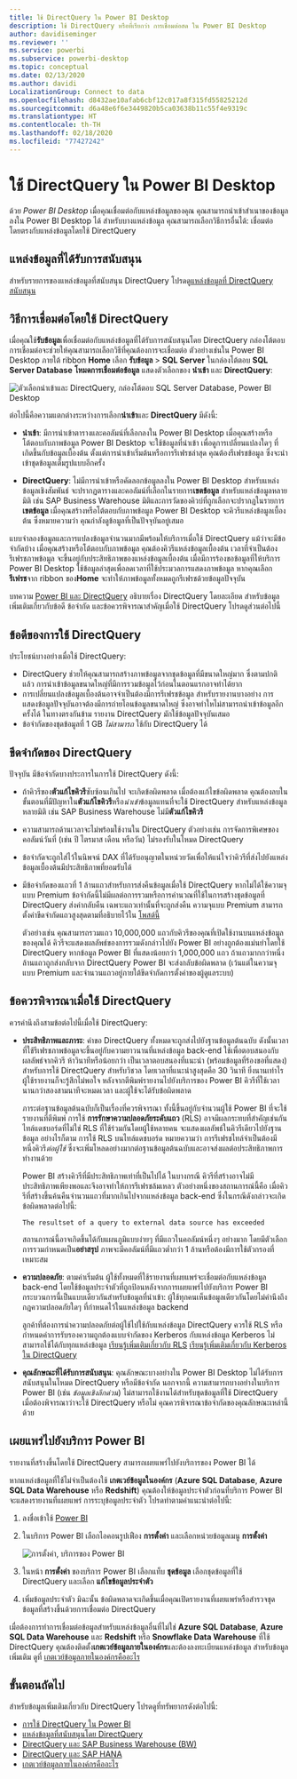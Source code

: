 ```yaml
---
title: ใช้ DirectQuery ใน Power BI Desktop
description: ใช้ DirectQuery หรือที่เรียกว่า การเชื่อมต่อสด ใน Power BI Desktop
author: davidiseminger
ms.reviewer: ''
ms.service: powerbi
ms.subservice: powerbi-desktop
ms.topic: conceptual
ms.date: 02/13/2020
ms.author: davidi
LocalizationGroup: Connect to data
ms.openlocfilehash: d8432ae10afab6cbf12c017a8f315fd55825212d
ms.sourcegitcommit: d6a48e6f6e3449820b5ca03638b11c55f4e9319c
ms.translationtype: HT
ms.contentlocale: th-TH
ms.lasthandoff: 02/18/2020
ms.locfileid: "77427242"
---
```

# <a name="use-directquery-in-power-bi-desktop"></a>ใช้ DirectQuery ใน Power BI Desktop
ด้วย *Power BI Desktop* เมื่อคุณเชื่อมต่อกับแหล่งข้อมูลของคุณ คุณสามารถนำเข้าสำเนาของข้อมูลลงใน Power BI Desktop ได้ สำหรับบางแหล่งข้อมูล คุณสามารถเลือกวิธีการอื่นได้: เชื่อมต่อโดยตรงกับแหล่งข้อมูลโดยใช้ DirectQuery

## <a name="supported-data-sources"></a>แหล่งข้อมูลที่ได้รับการสนับสนุน
สำหรับรายการของแหล่งข้อมูลที่สนับสนุน DirectQuery โปรดดู[แหล่งข้อมูลที่ DirectQuery สนับสนุน](power-bi-data-sources.md)

## <a name="how-to-connect-using-directquery"></a>วิธีการเชื่อมต่อโดยใช้ DirectQuery
เมื่อคุณใช้**รับข้อมูล**เพื่อเชื่อมต่อกับแหล่งข้อมูลที่ได้รับการสนับสนุนโดย DirectQuery กล่องโต้ตอบการเชื่อมต่อจะช่วยให้คุณสามารถเลือกวิธีที่คุณต้องการจะเชื่อมต่อ ตัวอย่างเช่นใน Power BI Desktop ภายใต้ ribbon **Home** เลือก **รับข้อมูล** > **SQL Server** ในกล่องโต้ตอบ **SQL Server Database** **โหมดการเชื่อมต่อข้อมูล** แสดงตัวเลือกของ **นำเข้า** และ **DirectQuery**:

![ตัวเลือกนำเข้าและ DirectQuery, กล่องโต้ตอบ SQL Server Database, Power BI Desktop](media/desktop-use-directquery/directquery_sqlserverdb.png)

ต่อไปนี้คือความแตกต่างระหว่างการเลือก**นำเข้า**และ **DirectQuery** มีดังนี้:

- **นำเข้า**: มีการนำเข้าตารางและคอลัมน์ที่เลือกลงใน Power BI Desktop เมื่อคุณสร้างหรือโต้ตอบกับภาพข้อมูล Power BI Desktop จะใช้ข้อมูลที่นำเข้า เพื่อดูการเปลี่ยนแปลงใดๆ ที่เกิดขึ้นกับข้อมูลเบื้องต้น ตั้งแต่การนำเข้าเริ่มต้นหรือการรีเฟรชล่าสุด คุณต้องรีเฟรชข้อมูล ซึ่งจะนำเข้าชุดข้อมูลเต็มรูปแบบอีกครั้ง

- **DirectQuery**: ไม่มีการนำเข้าหรือคัดลอกข้อมูลลงใน Power BI Desktop สำหรับแหล่งข้อมูลเชิงสัมพันธ์ จะปรากฏตารางและคอลัมน์ที่เลือกในรายการ**เขตข้อมูล** สำหรับแหล่งข้อมูลหลายมิติ เช่น SAP Business Warehouse มิติและการวัดของคิวบ์ที่ถูกเลือกจะปรากฏในรายการ**เขตข้อมูล** เมื่อคุณสร้างหรือโต้ตอบกับภาพข้อมูล Power BI Desktop จะคิวรีแหล่งข้อมูลเบื้องต้น ซึ่งหมายความว่า คุณกำลังดูข้อมูลที่เป็นปัจจุบันอยู่เสมอ

แบบจำลองข้อมูลและการแปลงข้อมูลจำนวนมากมีพร้อมให้บริการเมื่อใช้ DirectQuery แม้ว่าจะมีข้อจำกัดบ้าง เมื่อคุณสร้างหรือโต้ตอบกับภาพข้อมูล คุณต้องคิวรีแหล่งข้อมูลเบื้องต้น เวลาที่จำเป็นต้องรีเฟรชภาพข้อมูล จะขึ้นอยู่กับประสิทธิภาพของแหล่งข้อมูลเบื้องต้น เมื่อมีการร้องขอข้อมูลที่ให้บริการ Power BI Desktop ใช้ข้อมูลล่าสุดเพื่อลดเวลาที่ใช้ประมวลการแสดงภาพข้อมูล หากคุณเลือก**รีเฟรช**จาก ribbon ของ**Home** จะทำให้ภาพข้อมูลทั้งหมดถูกรีเฟรชด้วยข้อมูลปัจจุบัน

บทความ [Power BI และ DirectQuery](desktop-directquery-about.md) อธิบายเรื่อง DirectQuery โดยละเอียด สำหรับข้อมูลเพิ่มเติมเกี่ยวกับข้อดี ข้อจำกัด และข้อควรพิจารณาสำคัญเมื่อใช้ DirectQuery โปรดดูส่วนต่อไปนี้

## <a name="benefits-of-using-directquery"></a>ข้อดีของการใช้ DirectQuery
ประโยชน์บางอย่างเมื่อใช้ DirectQuery:

- DirectQuery ช่วยให้คุณสามารถสร้างภาพข้อมูลจากชุดข้อมูลที่มีขนาดใหญ่มาก ซึ่งตามปกติแล้ว การนำเข้าข้อมูลขนาดใหญ่ที่มีการรวมข้อมูลไว้ก่อนในตอนแรกอาจทำได้ยาก
- การเปลี่ยนแปลงข้อมูลเบื้องต้นอาจจำเป็นต้องมีการรีเฟรชข้อมูล สำหรับรายงานบางอย่าง การแสดงข้อมูลปัจจุบันอาจต้องมีการถ่ายโอนข้อมูลขนาดใหญ่ ซึ่งอาจทำใหไม่สามารถนำเข้าข้อมูลอีกครั้งได้ ในทางตรงกันข้าม รายงาน DirectQuery มักใช้ข้อมูลปัจจุบันเสมอ
- ข้อจำกัดของชุดข้อมูลที่ 1 GB *ไม่สามารถ* ใช้กับ DirectQuery ได้

## <a name="limitations-of-directquery"></a>ขีดจำกัดของ DirectQuery
ปัจจุบัน มีข้อจำกัดบางประการในการใช้ DirectQuery ดังนี้:

- ถ้าคิวรีของ**ตัวแก้ไขคิวรี**ซับซ้อนเกินไป จะเกิดข้อผิดพลาด เมื่อต้องแก้ไขข้อผิดพลาด คุณต้องลบในขั้นตอนที่มีปัญหาใน**ตัวแก้ไขคิวรี**หรือ*นำเข้า*ข้อมูลแทนที่จะใช้ DirectQuery สำหรับแหล่งข้อมูลหลายมิติ เช่น SAP Business Warehouse ไม่มี**ตัวแก้ไขคิวรี**

- ความสามารถด้านเวลาจะไม่พร้อมใช้งานใน DirectQuery ตัวอย่างเช่น การจัดการพิเศษของคอลัมน์วันที่ (เช่น ปี ไตรมาส เดือน หรือวัน) ไม่รองรับในโหมด DirectQuery

- ข้อจำกัดจะถูกใส่ไว้ในนิพจน์ DAX ที่ได้รับอนุญาตในหน่วยวัดเพื่อให้แน่ใจว่าคิวรีที่ส่งไปยังแหล่งข้อมูลเบื้องต้นมีประสิทธิภาพที่ยอมรับได้

- มีข้อจำกัดของแถวที่ 1 ล้านแถวสำหรับการส่งคืนข้อมูลเมื่อใช้ DirectQuery หากไม่ได้ใช้ความจุแบบ Premium ข้อจำกัดนี้ไม่มีผลต่อการรวมหรือการคำนวณที่ใช้ในการสร้างชุดข้อมูลที่ DirectQuery ส่งค่ากลับคืน เฉพาะแถวเท่านั้นที่จะถูกส่งคืน ความจุแบบ Premium สามารถตั้งค่าขีดจำกัดแถวสูงสุดตามที่อธิบายไว้ใน [โพสต์นี้](https://powerbi.microsoft.com/blog/five-new-power-bi-premium-capacity-settings-is-available-on-the-portal-preloaded-with-default-values-admin-can-review-and-override-the-defaults-with-their-preference-to-better-fence-their-capacity/) 

    ตัวอย่างเช่น คุณสามารถรวมแถว 10,000,000 แถวกับคิวรีของคุณที่เปิดใช้งานบนแหล่งข้อมูลของคุณได้ คิวรีจะแสดงผลลัพธ์ของการรวมดังกล่าวไปยัง Power BI อย่างถูกต้องแม่นยำโดยใช้ DirectQuery หากข้อมูล Power BI ที่แสดงน้อยกว่า 1,000,000 แถว ถ้าแถวมากกว่าหนึ่งล้านแถวถูกส่งกลับจาก DirectQuery Power BI จะส่งกลับข้อผิดพลาด (เว้นแต่ในความจุแบบ Premium และจำนวนแถวอยู่ภายใต้ขีดจำกัดการตั้งค่าของผู้ดูแลระบบ)

## <a name="important-considerations-when-using-directquery"></a>ข้อควรพิจารณาเมื่อใช้ DirectQuery
ควรคำนึงถึงสามข้อต่อไปนี้เมื่อใช้ DirectQuery:

- **ประสิทธิภาพและภาระ**: คำขอ DirectQuery ทั้งหมดจะถูกส่งไปยังฐานข้อมูลต้นฉบับ ดังนั้นเวลาที่ใช้รีเฟรชภาพข้อมูลจะขึ้นอยู่กับความยาวนานที่แหล่งข้อมูล back-end ใช้เพื่อตอบสนองกับผลลัพธ์จากคิวรี ห้าวินาทีหรือน้อยกว่า เป็นเวลาตอบสนองที่แนะนำ (พร้อมข้อมูลที่ร้องขอที่แสดง) สำหรับการใช้ DirectQuery สำหรับวิชวล โดยเวลาที่แนะนำสูงสุดคือ 30 วินาที ยิ่งนานเท่าไร ผู้ใช้รายงานก็จะรู้สึกไม่พอใจ หลังจากตีพิมพ์รายงานไปยังบริการของ Power BI คิวรีที่ใช้เวลานานกว่าสองสามนาทีจะหมดเวลา และผู้ใช้จะได้รับข้อผิดพลาด
  
    ภาระต่อฐานข้อมูลต้นฉบับก็เป็นเรื่องที่ควรพิจารณา ทั้งนี้ขึ้นอยู่กับจำนวนผู้ใช้ Power BI ที่จะใช้รายงานที่ตีพิมพ์ การใช้ **การรักษาความปลอดภัยระดับแถว** (RLS) อาจมีผลกระทบที่สำคัญเช่นกัน ไทล์แดชบอร์ดที่ไม่ใช่ RLS ที่ใช้ร่วมกันโดยผู้ใช้หลายคน จะแสดงผลลัพธ์ในคิวรีเดียวไปยังฐานข้อมูล อย่างไรก็ตาม การใช้ RLS บนไทล์แดชบอร์ด หมายความว่า การรีเฟรชไทล์จำเป็นต้องมีหนึ่งคิวรี*ต่อผู้ใช้* ซึ่งจะเพิ่มโหลดอย่างมากต่อฐานข้อมูลต้นฉบับและอาจส่งผลต่อประสิทธิภาพการทำงานด้วย
  
    Power BI สร้างคิวรีที่มีประสิทธิภาพเท่าที่เป็นไปได้ ในบางกรณี คิวรีที่สร้างอาจไม่มีประสิทธิภาพเพียงพอและจึงอาจทำให้การรีเฟรชล้มเหลว ตัวอย่างหนึ่งของสถานการณ์นี้คือ เมื่อคิวรีที่สร้างขึ้นค้นคืนจำนวนแถวที่มากเกินไปจากแหล่งข้อมูล back-end ซึ่งในกรณีดังกล่าวจะเกิดข้อผิดพลาดต่อไปนี้:

    ```output
    The resultset of a query to external data source has exceeded
    ```
  
    สถานการณ์นี้อาจเกิดขึ้นได้กับแผนภูมิแบบง่ายๆ ที่มีแถวในคอลัมน์หนึ่งๆ อย่างมาก โดยมีตัวเลือกการรวมกำหนดเป็น**อย่าสรุป** ภาพจะมีคอลัมน์ที่มีแถวต่ำกว่า 1 ล้านหรือต้องมีการใช้ตัวกรองที่เหมาะสม

- **ความปลอดภัย**: ตามค่าเริ่มต้น ผู้ใช้ทั้งหมดที่ใช้รายงานที่เผยแพร่จะเชื่อมต่อกับแหล่งข้อมูล back-end โดยใช้ข้อมูลประจำตัวที่ถูกป้อนหลังจากการเผยแพร่ไปยังบริการ Power BI กระบวนการนี้เป็นแบบเดียวกันสำหรับข้อมูลที่นำเข้า: ผู้ใช้ทุกคนเห็นข้อมูลเดียวกันโดยไม่คำนึงถึงกฎความปลอดภัยใดๆ ที่กำหนดไว้ในแหล่งข้อมูล backend

    ลูกค้าที่ต้องการนำความปลอดภัยต่อผู้ใช้ไปใช้กับแหล่งข้อมูล DirectQuery ควรใช้ RLS หรือกำหนดค่าการรับรองความถูกต้องแบบจำกัดของ Kerberos กับแหล่งข้อมูล Kerberos ไม่สามารถใช้ได้กับทุกแหล่งข้อมูล [เรียนรู้เพิ่มเติมเกี่ยวกับ RLS](service-admin-rls.md) [เรียนรู้เพิ่มเติมเกี่ยวกับ Kerberos ใน DirectQuery](service-gateway-sso-kerberos.md)

- **คุณลักษณะที่ได้รับการสนับสนุน**: คุณลักษณะบางอย่างใน Power BI Desktop ไม่ได้รับการสนับสนุนในโหมด DirectQuery หรือมีข้อจำกัด นอกจากนี้ ความสามารถบางอย่างในบริการ Power BI (เช่น *ข้อมูลเชิงลึกด่วน*) ไม่สามารถใช้งานได้สำหรับชุดข้อมูลที่ใช้ DirectQuery เมื่อต้องพิจารณาว่าจะใช้ DirectQuery หรือไม่ คุณควรพิจารณาข้อจำกัดของคุณลักษณะเหล่านี้ด้วย

## <a name="publish-to-the-power-bi-service"></a>เผยแพร่ไปยังบริการ Power BI
รายงานที่สร้างขึ้นโดยใช้ DirectQuery สามารถเผยแพร่ไปยังบริการของ Power BI ได้

หากแหล่งข้อมูลที่ใช้ไม่จำเป็นต้องใช้ **เกตเวย์ข้อมูลในองค์กร** (**Azure SQL Database**, **Azure SQL Data Warehouse** หรือ **Redshift**) คุณต้องให้ข้อมูลประจำตัวก่อนที่บริการ Power BI จะแสดงรายงานที่แผยแพร่ การระบุข้อมูลประจำตัว โปรดทำตามคำแนะนำต่อไปนี้:

1. ลงชื่อเข้าใช้ [Power BI](https://www.powerbi.com/)
2. ในบริการ Power BI เลือกไอคอนรูปเฟือง **การตั้งค่า** และเลือกหน่วยข้อมูลเมนู **การตั้งค่า**

    ![การตั้งค่า, บริการของ Power BI](media/desktop-use-directquery/directquery_pbiservicesettings.png)

3. ในหน้า **การตั้งค่า** ของบริการ Power BI เลือกแท็บ **ชุดข้อมูล** เลือกชุดข้อมูลที่ใช้ DirectQuery และเลือก **แก้ไขข้อมูลประจำตัว**

4. เพิ่มข้อมูลประจำตัว มิฉะนั้น ข้อผิดพลาดจะเกิดขึ้นเมื่อคุณเปิดรายงานที่เผยแพร่หรือสำรวจชุดข้อมูลที่สร้างขึ้นด้วยการเชื่อมต่อ DirectQuery

เมื่อต้องการทำการเชื่อมต่อข้อมูลสำหรับแหล่งข้อมูลอื่นที่ไม่ใช่ **Azure SQL Database**, **Azure SQL Data Warehouse** และ **Redshift** หรือ **Snowflake Data Warehouse** ที่ใช้ DirectQuery คุณต้องติดตั้ง**เกตเวย์ข้อมูลภายในองค์กร**และต้องลงทะเบียนแหล่งข้อมูล สำหรับข้อมูลเพิ่มเติม ดูที่ [เกตเวย์ข้อมูลภายในองค์กรคืออะไร](service-gateway-onprem.md)

## <a name="next-steps"></a>ขั้นตอนถัดไป
สำหรับข้อมูลเพิ่มเติมเกี่ยวกับ DirectQuery โปรดดูที่ทรัพยากรดังต่อไปนี้:

- [การใช้ DirectQuery ใน Power BI](desktop-directquery-about.md)
- [แหล่งข้อมูลที่สนับสนุนโดย DirectQuery](power-bi-data-sources.md)
- [DirectQuery และ SAP Business Warehouse (BW)](desktop-directquery-sap-bw.md)
- [DirectQuery และ SAP HANA](desktop-directquery-sap-hana.md)
- [เกตเวย์ข้อมูลภายในองค์กรคืออะไร](service-gateway-onprem.md)
